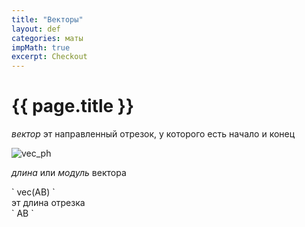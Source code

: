 ```yaml
---
title: "Векторы"
layout: def
categories: маты
impMath: true
excerpt: Checkout
---
```


# {{ page.title }}

*вектор* эт направленный отрезок, у которого есть начало и конец

![vec_ph](https://external-content.duckduckgo.com/iu/?u=http%3A%2F%2Fua.onlinemschool.com%2Fpictures%2Fvector%2Fpoints-to-vector.png&f=1&nofb=1)

*длина* или *модуль* вектора
<div>` vec(AB) `</div>
эт длина отрезка
<div>` AB `</div>

